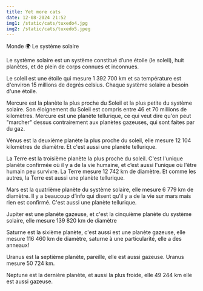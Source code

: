 ```yaml
---
title: Yet more cats
date: 12-08-2024 21:52
img1: /static/cats/tuxedo4.jpg
img2: /static/cats/tuxedo5.jpeg
---
```

Monde 🌍
Le système solaire

Le système solaire est un système constitué d’une étoile (le soleil), huit planètes, et de plein de corps connues et inconnues.

Le soleil est une étoile qui mesure 1 392 700 km et sa température est d'environ 15 millions de degrés celsius. Chaque système solaire a besoin d'une étoile. 

Mercure est la planète la plus proche du Soleil et la plus petite du système solaire. Son éloignement du Soleil est compris entre 46 et 70 millions de kilomètres. Mercure est une planète tellurique, ce qui veut dire qu'on peut "marcher" dessus contrairement aux planètes gazeuses, qui sont faites par du gaz.

Vénus est la deuxième planète la plus proche du soleil, elle mesure 12 104 kilomètres de diamètre. Et c'est aussi une planète tellurique.

La Terre est la troisième planète la plus proche du soleil. C'est l'unique planète confirmée où il y a de la vie humaine, et c’est aussi l'unique où l'être humain peu survivre. La Terre mesure 12 742 km de diamètre. Et comme les autres, la Terre est aussi une planète tellurique.

Mars est la quatrième planète du système solaire, elle mesure 6 779 km de diamètre. Il y a beaucoup d’info qui disent qu'il y a de la vie sur mars mais rien est confirmé. C'est aussi une planète tellurique.

Jupiter est une planète gazeuse, et c'est la cinquième planète du système solaire, elle mesure 139 820 km de diamètre 

Saturne est la sixième planète, c'est aussi est une planète gazeuse, elle mesure 116 460 km de diamètre, saturne à une particularité, elle a des anneaux!

Uranus est la septième planète, pareille, elle est aussi gazeuse. Uranus mesure 50 724 km.

Neptune est la dernière planète, et aussi la plus froide, elle 49 244 km elle est aussi gazeuse.